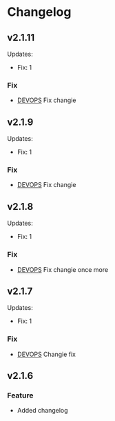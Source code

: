 # Changelog


## v2.1.11
Updates:
  * Fix: 1

### Fix
- [DEVOPS](https://bridgerpay.atlassian.net/browse/DEVOPS) Fix changie

## v2.1.9
Updates:
  * Fix: 1

### Fix
- [DEVOPS](https://bridgerpay.atlassian.net/browse/DEVOPS) Fix changie

## v2.1.8
Updates:
  * Fix: 1

### Fix
- [DEVOPS](https://bridgerpay.atlassian.net/browse/DEVOPS) Fix changie once more

## v2.1.7
Updates:
  * Fix: 1

### Fix
- [DEVOPS](https://bridgerpay.atlassian.net/browse/DEVOPS) Changie fix

## v2.1.6
### Feature
* Added changelog